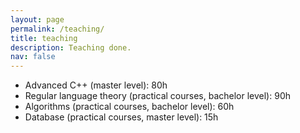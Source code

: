 ```yaml
---
layout: page
permalink: /teaching/
title: teaching
description: Teaching done.
nav: false
---
```



* Advanced C++ (master level): 80h
* Regular language theory (practical courses, bachelor level): 90h
* Algorithms (practical courses, bachelor level): 60h
* Database (practical courses, master level): 15h

